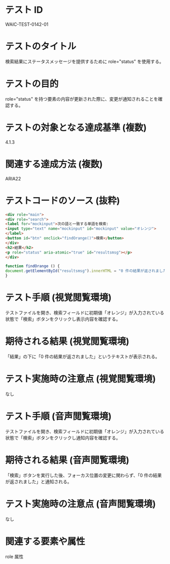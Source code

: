 # テスト ID

WAIC-TEST-0142-01

# テストのタイトル

検索結果にステータスメッセージを提供するために role="status" を使用する。

# テストの目的

role="status" を持つ要素の内容が更新された際に、変更が通知されることを確認する。

# テストの対象となる達成基準 (複数)

4.1.3

# 関連する達成方法 (複数)

ARIA22

# テストコードのソース (抜粋)

```html
<div role="main">
<div role="search">
<label for="mockinput">次の語と一致する単語を検索:
<input type="text" name="mockinput" id="mockinput" value="オレンジ">
</label>
<button id="btn" onclick="findOrange()">検索</button>
</div>
<h2>結果</h2>
<p role="status" aria-atomic="true" id="resultsmsg"></p>
</div>
```

```JavaScript
function findOrange () {
document.getElementById("resultsmsg").innerHTML = "0 件の結果が返されました"
}
```

# テスト手順 (視覚閲覧環境)

テストファイルを開き、検索フィールドに初期値「オレンジ」が入力されている状態で「検索」ボタンをクリックし表示内容を確認する。

# 期待される結果 (視覚閲覧環境)

「結果」の下に「0 件の結果が返されました」というテキストが表示される。

# テスト実施時の注意点 (視覚閲覧環境)

なし

# テスト手順 (音声閲覧環境)

テストファイルを開き、検索フィールドに初期値「オレンジ」が入力されている状態で「検索」ボタンをクリックし通知内容を確認する。

# 期待される結果 (音声閲覧環境)

「検索」ボタンを実行した後、フォーカス位置の変更に関わらず、「0 件の結果が返されました」と通知される。

# テスト実施時の注意点 (音声閲覧環境)

なし

# 関連する要素や属性

role 属性
